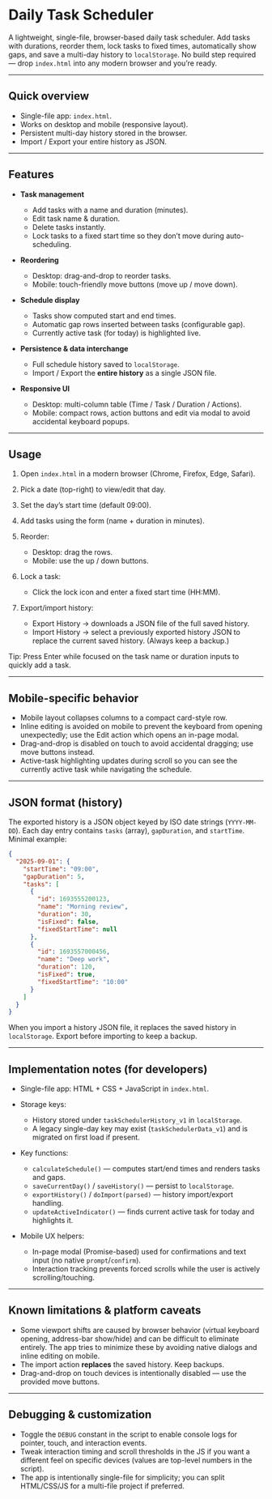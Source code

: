 # Daily Task Scheduler

A lightweight, single-file, browser-based daily task scheduler. Add tasks with durations, reorder them, lock tasks to fixed times, automatically show gaps, and save a multi-day history to `localStorage`. No build step required — drop `index.html` into any modern browser and you’re ready.

---

## Quick overview

* Single-file app: `index.html`.
* Works on desktop and mobile (responsive layout).
* Persistent multi-day history stored in the browser.
* Import / Export your entire history as JSON.

---

## Features

* **Task management**

  * Add tasks with a name and duration (minutes).
  * Edit task name & duration.
  * Delete tasks instantly.
  * Lock tasks to a fixed start time so they don’t move during auto-scheduling.

* **Reordering**

  * Desktop: drag-and-drop to reorder tasks.
  * Mobile: touch-friendly move buttons (move up / move down).

* **Schedule display**

  * Tasks show computed start and end times.
  * Automatic gap rows inserted between tasks (configurable gap).
  * Currently active task (for today) is highlighted live.

* **Persistence & data interchange**

  * Full schedule history saved to `localStorage`.
  * Import / Export the **entire history** as a single JSON file.

* **Responsive UI**

  * Desktop: multi-column table (Time / Task / Duration / Actions).
  * Mobile: compact rows, action buttons and edit via modal to avoid accidental keyboard popups.

---

## Usage

1. Open `index.html` in a modern browser (Chrome, Firefox, Edge, Safari).
2. Pick a date (top-right) to view/edit that day.
3. Set the day’s start time (default 09:00).
4. Add tasks using the form (name + duration in minutes).
5. Reorder:

   * Desktop: drag the rows.
   * Mobile: use the up / down buttons.
6. Lock a task:

   * Click the lock icon and enter a fixed start time (HH\:MM).
7. Export/import history:

   * Export History → downloads a JSON file of the full saved history.
   * Import History → select a previously exported history JSON to replace the current saved history. (Always keep a backup.)

Tip: Press Enter while focused on the task name or duration inputs to quickly add a task.

---

## Mobile-specific behavior

* Mobile layout collapses columns to a compact card-style row.
* Inline editing is avoided on mobile to prevent the keyboard from opening unexpectedly; use the Edit action which opens an in-page modal.
* Drag-and-drop is disabled on touch to avoid accidental dragging; use move buttons instead.
* Active-task highlighting updates during scroll so you can see the currently active task while navigating the schedule.

---

## JSON format (history)

The exported history is a JSON object keyed by ISO date strings (`YYYY-MM-DD`). Each day entry contains `tasks` (array), `gapDuration`, and `startTime`. Minimal example:

```json
{
  "2025-09-01": {
    "startTime": "09:00",
    "gapDuration": 5,
    "tasks": [
      {
        "id": 1693555200123,
        "name": "Morning review",
        "duration": 30,
        "isFixed": false,
        "fixedStartTime": null
      },
      {
        "id": 1693557000456,
        "name": "Deep work",
        "duration": 120,
        "isFixed": true,
        "fixedStartTime": "10:00"
      }
    ]
  }
}
```

When you import a history JSON file, it replaces the saved history in `localStorage`. Export before importing to keep a backup.

---

## Implementation notes (for developers)

* Single-file app: HTML + CSS + JavaScript in `index.html`.
* Storage keys:

  * History stored under `taskSchedulerHistory_v1` in `localStorage`.
  * A legacy single-day key may exist (`taskSchedulerData_v1`) and is migrated on first load if present.
* Key functions:

  * `calculateSchedule()` — computes start/end times and renders tasks and gaps.
  * `saveCurrentDay()` / `saveHistory()` — persist to `localStorage`.
  * `exportHistory()` / `doImport(parsed)` — history import/export handling.
  * `updateActiveIndicator()` — finds current active task for today and highlights it.
* Mobile UX helpers:

  * In-page modal (Promise-based) used for confirmations and text input (no native `prompt`/`confirm`).
  * Interaction tracking prevents forced scrolls while the user is actively scrolling/touching.

---

## Known limitations & platform caveats

* Some viewport shifts are caused by browser behavior (virtual keyboard opening, address-bar show/hide) and can be difficult to eliminate entirely. The app tries to minimize these by avoiding native dialogs and inline editing on mobile.
* The import action **replaces** the saved history. Keep backups.
* Drag-and-drop on touch devices is intentionally disabled — use the provided move buttons.

---

## Debugging & customization

* Toggle the `DEBUG` constant in the script to enable console logs for pointer, touch, and interaction events.
* Tweak interaction timing and scroll thresholds in the JS if you want a different feel on specific devices (values are top-level numbers in the script).
* The app is intentionally single-file for simplicity; you can split HTML/CSS/JS for a multi-file project if preferred.
